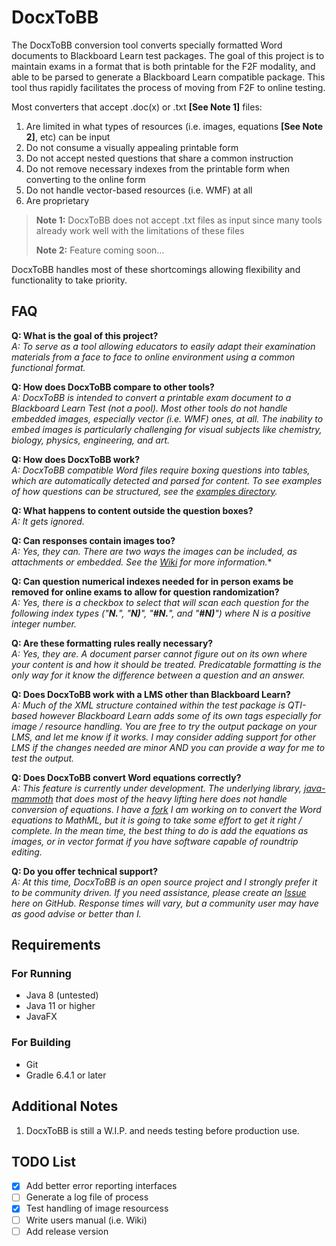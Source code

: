 # DocxToBB
The DocxToBB conversion tool converts specially formatted Word documents to Blackboard Learn test packages. The goal of this project is to maintain exams in a format that is both printable for the F2F modality, and able to be parsed to generate a Blackboard Learn compatible package. This tool thus rapidly facilitates the process of moving from F2F to online testing.

Most converters that accept .doc(x) or .txt **[See Note 1]** files:
1. Are limited in what types of resources (i.e. images, equations **[See Note 2]**, etc) can be input
1. Do not consume a visually appealing printable form
1. Do not accept nested questions that share a common instruction
1. Do not remove necessary indexes from the printable form when converting to the online form
1. Do not handle vector-based resources (i.e. WMF) at all
1. Are proprietary

> **Note 1:** DocxToBB does not accept .txt files as input since many tools already work well with the limitations of these files
> 
> **Note 2:** Feature coming soon...

DocxToBB handles most of these shortcomings allowing flexibility and functionality to take priority.

## FAQ
**Q: What is the goal of this project?**  
*A: To serve as a tool allowing educators to easily adapt their examination materials from a face to face to online environment using a common functional format.*  

**Q: How does DocxToBB compare to other tools?**  
*A: DocxToBB is intended to convert a printable exam document to a Blackboard Learn Test (not a pool). Most other tools do not handle embedded images, especially vector (i.e. WMF) ones, at all. The inability to embed images is particularly challenging for visual subjects like chemistry, biology, physics, engineering, and art.* 

**Q: How does DocxToBB work?**  
*A: DocxToBB compatible Word files require boxing questions into tables, which are automatically detected and parsed for content. To see examples of how questions can be structured, see the [examples directory](https://github.com/dresch86/docxtobb-java/tree/master/examples).*  

**Q: What happens to content outside the question boxes?**  
*A: It gets ignored.*  

**Q: Can responses contain images too?**  
*A: Yes, they can. There are two ways the images can be included, as attachments or embedded. See the [Wiki](https://github.com/dresch86/docxtobb-java/wiki) for more information.**  

**Q: Can question numerical indexes needed for in person exams be removed for online exams to allow for question randomization?**  
*A: Yes, there is a checkbox to select that will scan each question for the following index types ("**N.**", "**N)**", "**#N.**", and "**#N)**") where N is a positive integer number.*

**Q: Are these formatting rules really necessary?**  
*A: Yes, they are. A document parser cannot figure out on its own where your content is and how it should be treated. Predicatable formatting is the only way for it know the difference between a question and an answer.*

**Q: Does DocxToBB work with a LMS other than Blackboard Learn?**  
*A: Much of the XML structure contained within the test package is QTI-based however Blackboard Learn adds some of its own tags especially for image / resource handling. You are free to try the output package on your LMS, and let me know if it works. I may consider adding support for other LMS if the changes needed are minor AND you can provide a way for me to test the output.*

**Q: Does DocxToBB convert Word equations correctly?**  
*A: This feature is currently under development. The underlying library, [java-mammoth](https://github.com/mwilliamson/java-mammoth) that does most of the heavy lifting here does not handle conversion of equations. I have a [fork](https://github.com/dresch86/java-mammoth) I am working on to convert the Word equations to MathML, but it is going to take some effort to get it right / complete. In the mean time, the best thing to do is add the equations as images, or in vector format if you have software capable of roundtrip editing.*

**Q: Do you offer technical support?**  
*A: At this time, DocxToBB is an open source project and I strongly prefer it to be community driven. If you need assistance, please create an [Issue](https://github.com/dresch86/docxtobb-java/issues) here on GitHub. Response times will vary, but a community user may have as good advise or better than I.*

## Requirements
### For Running
- Java 8 (untested)
- Java 11 or higher
- JavaFX
### For Building
- Git
- Gradle 6.4.1 or later

## Additional Notes
1. DocxToBB is still a W.I.P. and needs testing before production use.

## TODO List
- [X] Add better error reporting interfaces
- [ ] Generate a log file of process
- [X] Test handling of image resourcess
- [ ] Write users manual (i.e. Wiki)
- [ ] Add release version